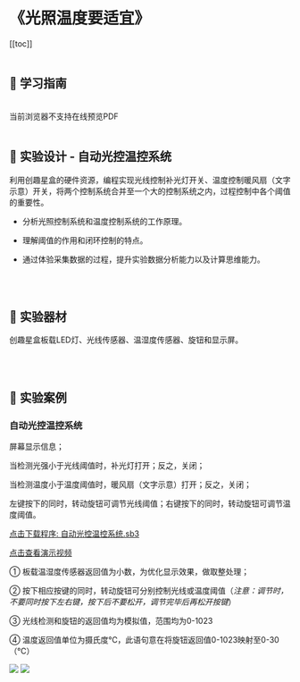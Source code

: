 # 《光照温度要适宜》

[[toc]]
<br><br>

## 📒 学习指南

<br>
<object data="/tutorial/yj6box/pdf/第19课光照温度要适宜.pdf" type="application/pdf" width=1200 height=800 name="光照温度要适宜">
当前浏览器不支持在线预览PDF
</object>

<br>
<br>

## 📐 实验设计 - 自动光控温控系统

利用创趣星盒的硬件资源，编程实现光线控制补光灯开关、温度控制暖风扇（文字示意）开关，将两个控制系统合并至一个大的控制系统之内，过程控制中各个阈值的重要性。

- 分析光照控制系统和温度控制系统的工作原理。

- 理解阈值的作用和闭环控制的特点。

- 通过体验采集数据的过程，提升实验数据分析能力以及计算思维能力。

<br><br>

## 🧰 实验器材

创趣星盒板载LED灯、光线传感器、温湿度传感器、旋钮和显示屏。

<br><br>

## 🌰 实验案例

### 自动光控温控系统

屏幕显示信息；

当检测光强小于光线阈值时，补光灯打开；反之，关闭；

当检测温度小于温度阈值时，暖风扇（文字示意）打开；反之，关闭；

左键按下的同时，转动旋钮可调节光线阈值；右键按下的同时，转动旋钮可调节温度阈值。

<a href="/tutorial/yj6box/sb3/05/自动光控温控系统.sb3">点击下载程序: 自动光控温控系统.sb3</a>

<a href="https://www.cfunworld.com" target="_blank">点击查看演示视频</a>

① 板载温湿度传感器返回值为小数，为优化显示效果，做取整处理；

② 按下相应按键的同时，转动旋钮可分别控制光线或温度阈值（*注意：调节时，不要同时按下左右键，按下后不要松开，调节完毕后再松开按键*）

③ 光线检测和旋钮的返回值均为模拟值，范围均为0-1023

④ 温度返回值单位为摄氏度℃，此语句意在将旋钮返回值0-1023映射至0-30（℃）

<img src="/images/05/自动光控温控系统1.png">

<img src="/images/05/自动光控温控系统2.png">








